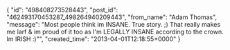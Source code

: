  {
   "id": "498408273528443",
   "post_id": "462493170453287_498264940209443",
   "from_name": "Adam Thomas",
   "message": "Most people think im INSANE. True story. ;) That really makes me larf & im proud of it too as I'm LEGALLY INSANE according to the crown. Im IRISH :)\"",
   "created_time": "2013-04-01T12:18:55+0000"
 }
